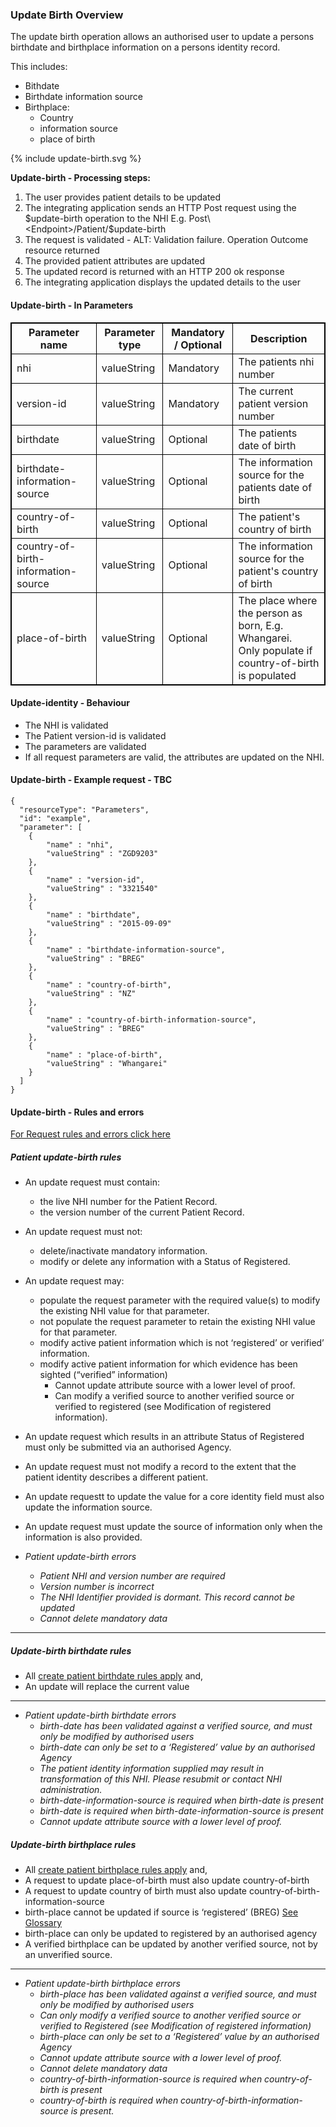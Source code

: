 

### Update Birth Overview

The update birth operation allows an authorised user to update a persons birthdate and birthplace information on a persons identity record.

This includes:
* Bithdate
* Birthdate information source
* Birthplace:
  * Country
  * information source
  * place of birth
  

<div>
{% include update-birth.svg %}
</div>

**Update-birth - Processing steps:**

1. The user provides patient details to be updated
2. The integrating application sends an HTTP Post request using the $update-birth operation to the NHI E.g. Post\<Endpoint>/Patient/$update-birth
3. The request is validated - ALT: Validation failure. Operation Outcome resource returned
4. The provided patient attributes are updated
5. The updated record is returned with an HTTP 200 ok response
6. The integrating application displays the updated details to the user


<h4>Update-birth - In Parameters</h4>
<table>
<style>
table, th, td {
  border: 1px solid black;
  border-collapse: collapse;
}
</style>
<tr><th> Parameter name </th>
<th> Parameter type </th>
<th> Mandatory / Optional </th>
<th> Description </th></tr>

<tr><td> nhi </td>
<td> valueString </td>
<td> Mandatory </td>
<td> The patients nhi number </td></tr>

<tr><td> version-id </td>
<td> valueString </td>
<td> Mandatory </td>
<td> The current patient version number </td></tr>

<tr><td> birthdate </td>
<td> valueString </td>
<td> Optional </td>
<td> The patients date of birth </td></tr>

<tr><td> birthdate-information-source </td>
<td> valueString </td>
<td> Optional </td>
<td> The information source for the patients date of birth </td></tr>

<tr><td> country-of-birth </td>
<td> valueString </td>
<td> Optional </td>
<td> The patient's country of birth </td></tr>

<tr><td> country-of-birth-information-source </td>
<td> valueString </td>
<td> Optional </td>
<td> The information source for the patient's country of birth </td></tr>

<tr><td> place-of-birth </td>
<td> valueString </td>
<td> Optional </td>
<td> The place where the person as born, E.g. Whangarei. <br /> Only populate if country-of-birth is populated </td></tr>
</table>

#### Update-identity - Behaviour
  * The NHI is validated
  * The Patient version-id is validated
  * The parameters are validated
  * If all request parameters are valid, the attributes are updated on the NHI.


#### Update-birth - Example request - TBC

```  
{
  "resourceType": "Parameters",
  "id": "example",
  "parameter": [
    {
        "name" : "nhi",
        "valueString" : "ZGD9203"
    },
    {
        "name" : "version-id",
        "valueString" : "3321540"
    },
    {
        "name" : "birthdate",
        "valueString" : "2015-09-09" 
    },
    {
        "name" : "birthdate-information-source",
        "valueString" : "BREG" 
    },
    {
        "name" : "country-of-birth",
        "valueString" : "NZ" 
    },
    {
        "name" : "country-of-birth-information-source",
        "valueString" : "BREG" 
    },
    {
        "name" : "place-of-birth",
        "valueString" : "Whangarei" 
    }
  ]
}

```

#### Update-birth - Rules and errors
  
[For Request rules and errors click here](/general.html#request-rules-and-errors)

##### Patient update-birth rules
  * An update request must contain:
    * the live NHI number for the Patient Record.
    * the version number of the current Patient Record.
  * An update request must not:
    * delete/inactivate mandatory information.
    * modify or delete any information with a Status of Registered.
  * An update request may:
    * populate the request parameter with the required value(s) to modify the existing NHI value for that parameter.
    * not populate the request parameter to retain the existing NHI value for that parameter.
    * modify active patient information which is not ‘registered’ or verified’ information.
    * modify active patient information for which evidence has been sighted (“verified” information)
        *  Cannot update attribute source with a lower level of proof.
        *  Can modify a verified source to another verified source or verified to registered (see Modification of registered information).
  * An update request which results in an attribute Status of Registered must only be submitted via an authorised Agency.
  * An update request must not modify a record to the extent that the patient identity describes a different patient.
  * An update requestt to update the value for a core identity field must also update the information source.
  * An update request must update the source of information only when the information is also provided.


* _Patient update-birth errors_
  * _Patient NHI and version number are required_
  * _Version number is incorrect_
  * _The NHI Identifier provided is dormant. This record cannot be updated_
  * _Cannot delete mandatory data_


---

##### Update-birth birthdate rules
* All [create patient birthdate rules apply](/createPatient.html#create-patient-birthdate-rules) and,
* An update will replace the current value


---


* _Patient update-birth birthdate errors_
  * _birth-date has been validated against a verified source, and must only be modified by authorised users_
  * _birth-date can only be set to a ‘Registered’ value by an authorised Agency_
  * _The patient identity information supplied may result in transformation of this NHI. Please resubmit or contact NHI administration._
  * _birth-date-information-source is required when birth-date is present_
  * _birth-date is required when birth-date-information-source is present_
  * _Cannot update attribute source with a lower level of proof._



##### Update-birth birthplace rules
* All [create patient birthplace rules apply](/createPatient.html#create-patient-birthplace-rules) and,
* A request to update place-of-birth must also update country-of-birth
* A request to update country of birth must also update country-of-birth-information-source
* birth-place cannot be updated if source is ‘registered’ (BREG) [See Glossary](/glossary.html#birthplace-definitions)
* birth-place can only be updated to registered by an authorised agency
* A verified birthplace can be updated by another verified source, not by an unverified source.


---

  
* _Patient update-birth birthplace errors_
  * _birth-place has been validated against a verified source, and must only be modified by authorised users_
  * _Can only modify a verified source to another verified source or verified to Registered (see Modification of registered information)_
  * _birth-place can only be set to a ‘Registered’ value by an authorised Agency_
  * _Cannot update attribute source with a lower level of proof._
  * _Cannot delete mandatory data_
  * _country-of-birth-information-source is required when country-of-birth is present_
  * _country-of-birth is required when country-of-birth-information-source is present._
  
